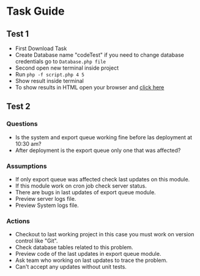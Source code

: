 # Task Guide

## Test 1 
* First Download Task
* Create Database name "codeTest" if you need to change database credentials go to ``Database.php file`` 
* Second open new terminal inside project
* Run ``php -f script.php 4 5``
* Show result inside terminal
* To show results in HTML open your browser and [click here](http://localhost/codeTest/index.php)

## Test 2
### Questions
* Is the system and export queue working fine before las deployment at 10:30 am?
* After deployment is the export queue only one that was affected?

### Assumptions
* If only export queue was affected check last updates on this module.
* If this module work on cron job check server status.
* There are bugs in last updates of export queue module.
* Preview server logs file.
* Preview System logs file. 

### Actions
* Checkout to last working project in this case you must work on version control like "Git".
* Check database tables related to this problem.
* Preview code of the last updates in export queue module.
* Ask team who working on last updates to trace the problem.
* Can't accept any updates without unit tests. 